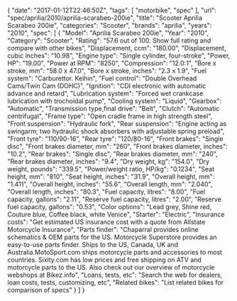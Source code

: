 {
    "date": "2017-01-12T22:46:50Z",
    "tags": [
        "motorbike",
        "spec"
    ],
    "url": "spec\/aprilia\/2010\/aprilia-scarabeo-200ie",
    "title": "Scooter Aprilia Scarabeo 200ie",
    "categories": "Scooter",
    "brands": "aprilia",
    "years": "2010",
    "spec": [
        {
            "Model": "Aprilia Scarabeo 200ie",
            "Year": "2010",
            "Category": "Scooter",
            "Rating": "57.6 out of 100. Show full rating and compare with other bikes",
            "Displacement, ccm": "180.00",
            "Displacement, cubic inches": "10.98",
            "Engine type": "Single cylinder, four-stroke",
            "Power, HP": "19.00",
            "Power at RPM": "8250",
            "Compression": "12.0:1",
            "Bore x stroke, mm": "58.0 x 47.0",
            "Bore x stroke, inches": "2.3 x 1.9",
            "Fuel system": "Carburettor. Keihin",
            "Fuel control": "Double Overhead Cams\/Twin Cam (DOHC)",
            "Ignition": "CDI electronic with automatic advance and retard",
            "Lubrication system": "Forced  wet crankcase lubrication with trochoidal pump",
            "Cooling system": "Liquid",
            "Gearbox": "Automatic",
            "Transmission type,final drive": "Belt",
            "Clutch": "Automatic centrifugal",
            "Frame type": "Open cradle frame in high strength steel",
            "Front suspension": "Hydraulic fork",
            "Rear suspension": "Engine acting as swingarm; two hydraulic shock absorbers with adjustable spring preload",
            "Front tyre": "110\/90-16",
            "Rear tyre": "120\/80-16",
            "Front brakes": "Single disc",
            "Front brakes diameter, mm": "260",
            "Front brakes diameter, inches": "10.2",
            "Rear brakes": "Single disc",
            "Rear brakes diameter, mm": "240",
            "Rear brakes diameter, inches": "9.4",
            "Dry weight, kg": "154.0",
            "Dry weight, pounds": "339.5",
            "Power\/weight ratio, HP\/kg": "0.1234",
            "Seat height, mm": "810",
            "Seat height, inches": "31.9",
            "Overall height, mm": "1.411",
            "Overall height, inches": "55.6",
            "Overall length, mm": "2.040",
            "Overall length, inches": "80.3",
            "Fuel capacity, litres": "8.00",
            "Fuel capacity, gallons": "2.11",
            "Reserve fuel capacity, litres": "2.00",
            "Reserve fuel capacity, gallons": "0.53",
            "Color options": "Lead grey, Shine red, Couture blue, Coffee black, white Venice",
            "Starter": "Electric",
            "Insurance costs": "Get estimated US insurance cost with a quote from Allstate Motorcycle Insurance",
            "Parts finder": "Chaparral provides online schematics & OEM parts for the US.   Motorcycle Superstore provides an easy-to-use parts finder. Ships to the US, Canada, UK and Australia.MotoSport.com ships motorcycle parts and accessories to most countries.    Sixity.com has low prices and free shipping on ATV and motorcycle parts to the US. Also check out our overview of motorcycle webshops at Bikez.info",
            "Loans, tests, etc": "Search the web for dealers, loan costs, tests, customizing, etc",
            "Related bikes": "List related bikes for comparison of specs"
        }
    ]
}